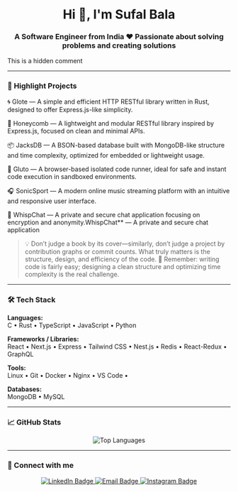 <h1 align="center">Hi 👋, I'm Sufal Bala</h1>
<h3 align="center">A Software Engineer from India ❤️ Passionate about solving problems and creating solutions</h3>
This is a hidden comment 
<!--<p align="left"> <img src="https://komarev.com/ghpvc/?username=sufal54&label=Profile%20views&color=0e75b6&style=flat"/> </p> -->


---

### 🚀 Highlight Projects

🌀 Glote — A simple and efficient HTTP RESTful library written in Rust, designed to offer Express.js-like simplicity.

🍯 Honeycomb — A lightweight and modular RESTful library inspired by Express.js, focused on clean and minimal APIs.

📦 JacksDB — A BSON-based database built with MongoDB-like structure and time complexity, optimized for embedded or lightweight usage.

🧪 Gluto — A browser-based isolated code runner, ideal for safe and instant code execution in sandboxed environments.

🎧 SonicSport — A modern online music streaming platform with an intuitive and responsive user interface.

🔐 WhispChat — A private and secure chat application focusing on encryption and anonymity.WhispChat** — A private and secure chat application  

> 💡 Don’t judge a book by its cover—similarly, don’t judge a project by contribution graphs or commit counts. What truly matters is the structure, design, and efficiency of the code.
🧠 Remember: writing code is fairly easy; designing a clean structure and optimizing time complexity is the real challenge.
---

### 🛠️ Tech Stack

**Languages:**  
C • Rust • TypeScript • JavaScript • Python  

**Frameworks / Libraries:**  
React • Next.js • Express • Tailwind CSS • Nest.js  • Redis • React-Redux • GraphQL

**Tools:**  
Linux • Git • Docker • Nginx • VS Code • 

**Databases:**  
MongoDB • MySQL  

---

### 📈 GitHub Stats

<p align="center">
 <!-- This is a hidden comment 
  <img src="https://github-readme-stats.vercel.app/api?username=sufal54&show_icons=true&theme=tokyonight" alt="GitHub Stats" />
  <br />
  <img src="https://github-readme-streak-stats.herokuapp.com/?user=sufal54&theme=tokyonight" alt="GitHub Streak" />
  <br />
  -->
  <img src="https://github-readme-stats.vercel.app/api/top-langs/?username=sufal54&layout=compact&theme=tokyonight" alt="Top Languages" />
</p>

---

### 🔗 Connect with me

<p align="center">
  <a href="https://www.linkedin.com/in/sufal-bala-b404242a9" target="_blank">
    <img src="https://img.shields.io/badge/LinkedIn-0A66C2?style=flat&logo=linkedin&logoColor=white" alt="LinkedIn Badge" />
  </a>
  <a href="mailto:sufalbala29@gmail.com" target="_blank">
    <img src="https://img.shields.io/badge/Gmail-D14836?style=flat&logo=gmail&logoColor=white" alt="Email Badge" />
  </a>
  <a href="https://www.instagram.com/sufalbala74?igsh=MTNtbWEwYzRqd3Bk" target="_blank">
    <img src="https://img.shields.io/badge/Instagram-E4405F?style=flat&logo=instagram&logoColor=white" alt="Instagram Badge" />
  </a>
</p>
